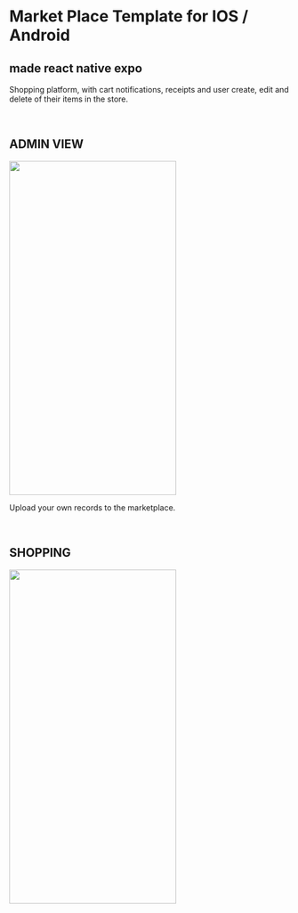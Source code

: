 # Market Place Template for IOS / Android

## made react native expo

Shopping platform, with cart notifications, receipts and user create, edit and delete of their items in the store.

<br>
<h2>ADMIN VIEW</h2>
<img src="./assets/native-shop1.gif" width="300" height="600">
<br>

Upload your own records to the marketplace.

<br>
<h2>SHOPPING</h2>
<img src="./assets/native-shop2.gif" width="300" height="600">
<br>
